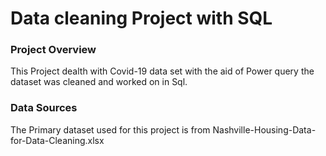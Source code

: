 # Data cleaning Project with SQL


### Project Overview
This Project dealth with Covid-19 data set with the aid of Power query the dataset was cleaned and worked on in Sql. 

### Data Sources
The Primary dataset used for this project is from Nashville-Housing-Data-for-Data-Cleaning.xlsx
